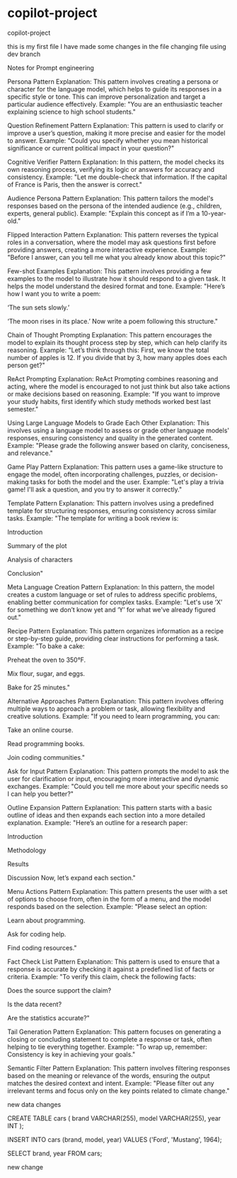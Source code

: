 # copilot-project
copilot-project


this is my first file
 I have made some changes in the file
changing file using dev branch


Notes for Prompt engineering 

Persona Pattern
Explanation: This pattern involves creating a persona or character for the language model, which helps to guide its responses in a specific style or tone. This can improve personalization and target a particular audience effectively.
Example:
"You are an enthusiastic teacher explaining science to high school students."

Question Refinement Pattern
Explanation: This pattern is used to clarify or improve a user’s question, making it more precise and easier for the model to answer.
Example:
"Could you specify whether you mean historical significance or current political impact in your question?"

Cognitive Verifier Pattern
Explanation: In this pattern, the model checks its own reasoning process, verifying its logic or answers for accuracy and consistency.
Example:
"Let me double-check that information. If the capital of France is Paris, then the answer is correct."

Audience Persona Pattern
Explanation: This pattern tailors the model's responses based on the persona of the intended audience (e.g., children, experts, general public).
Example:
"Explain this concept as if I’m a 10-year-old."

Flipped Interaction Pattern
Explanation: This pattern reverses the typical roles in a conversation, where the model may ask questions first before providing answers, creating a more interactive experience.
Example:
"Before I answer, can you tell me what you already know about this topic?"

Few-shot Examples
Explanation: This pattern involves providing a few examples to the model to illustrate how it should respond to a given task. It helps the model understand the desired format and tone.
Example:
"Here’s how I want you to write a poem:

‘The sun sets slowly.’

‘The moon rises in its place.’
Now write a poem following this structure."

Chain of Thought Prompting
Explanation: This pattern encourages the model to explain its thought process step by step, which can help clarify its reasoning.
Example:
"Let’s think through this: First, we know the total number of apples is 12. If you divide that by 3, how many apples does each person get?"

ReAct Prompting
Explanation: ReAct Prompting combines reasoning and acting, where the model is encouraged to not just think but also take actions or make decisions based on reasoning.
Example:
"If you want to improve your study habits, first identify which study methods worked best last semester."

Using Large Language Models to Grade Each Other
Explanation: This involves using a language model to assess or grade other language models' responses, ensuring consistency and quality in the generated content.
Example:
"Please grade the following answer based on clarity, conciseness, and relevance."

Game Play Pattern
Explanation: This pattern uses a game-like structure to engage the model, often incorporating challenges, puzzles, or decision-making tasks for both the model and the user.
Example:
"Let's play a trivia game! I'll ask a question, and you try to answer it correctly."

Template Pattern
Explanation: This pattern involves using a predefined template for structuring responses, ensuring consistency across similar tasks.
Example:
"The template for writing a book review is:

Introduction

Summary of the plot

Analysis of characters

Conclusion"

Meta Language Creation Pattern
Explanation: In this pattern, the model creates a custom language or set of rules to address specific problems, enabling better communication for complex tasks.
Example:
"Let's use ‘X’ for something we don’t know yet and ‘Y’ for what we’ve already figured out."

Recipe Pattern
Explanation: This pattern organizes information as a recipe or step-by-step guide, providing clear instructions for performing a task.
Example:
"To bake a cake:

Preheat the oven to 350°F.

Mix flour, sugar, and eggs.

Bake for 25 minutes."

Alternative Approaches Pattern
Explanation: This pattern involves offering multiple ways to approach a problem or task, allowing flexibility and creative solutions.
Example:
"If you need to learn programming, you can:

Take an online course.

Read programming books.

Join coding communities."

Ask for Input Pattern
Explanation: This pattern prompts the model to ask the user for clarification or input, encouraging more interactive and dynamic exchanges.
Example:
"Could you tell me more about your specific needs so I can help you better?"

Outline Expansion Pattern
Explanation: This pattern starts with a basic outline of ideas and then expands each section into a more detailed explanation.
Example:
"Here’s an outline for a research paper:

Introduction

Methodology

Results

Discussion
Now, let’s expand each section."

Menu Actions Pattern
Explanation: This pattern presents the user with a set of options to choose from, often in the form of a menu, and the model responds based on the selection.
Example:
"Please select an option:

Learn about programming.

Ask for coding help.

Find coding resources."

Fact Check List Pattern
Explanation: This pattern is used to ensure that a response is accurate by checking it against a predefined list of facts or criteria.
Example:
"To verify this claim, check the following facts:

Does the source support the claim?

Is the data recent?

Are the statistics accurate?"

Tail Generation Pattern
Explanation: This pattern focuses on generating a closing or concluding statement to complete a response or task, often helping to tie everything together.
Example:
"To wrap up, remember: Consistency is key in achieving your goals."

Semantic Filter Pattern
Explanation: This pattern involves filtering responses based on the meaning or relevance of the words, ensuring the output matches the desired context and intent.
Example:
"Please filter out any irrelevant terms and focus only on the key points related to climate change."

new data changes

CREATE TABLE cars (
  brand VARCHAR(255),
  model VARCHAR(255),
  year INT
);

INSERT INTO cars (brand, model, year)
VALUES ('Ford', 'Mustang', 1964);

SELECT brand, year FROM cars;

new change


